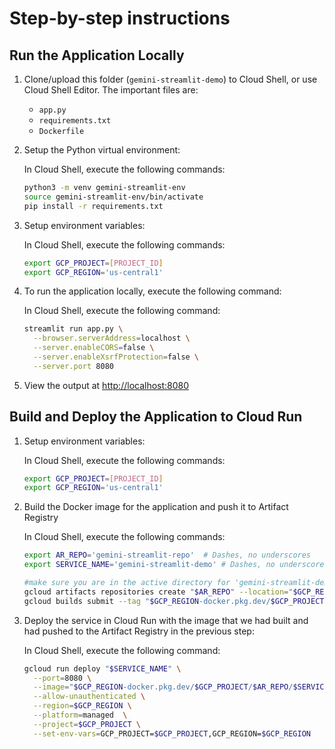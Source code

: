 # Step-by-step instructions
## Run the Application Locally
1. Clone/upload this folder (`gemini-streamlit-demo`) to Cloud Shell, or use Cloud Shell Editor. The important files are:
    - `app.py`
    - `requirements.txt`
    - `Dockerfile`

2. Setup the Python virtual environment:

    In Cloud Shell, execute the following commands:

    ```bash
    python3 -m venv gemini-streamlit-env
    source gemini-streamlit-env/bin/activate
    pip install -r requirements.txt
    ```
3.  Setup environment variables:

    In Cloud Shell, execute the following commands:

    ```bash
    export GCP_PROJECT=[PROJECT_ID]
    export GCP_REGION='us-central1'
    ```

3.  To run the application locally, execute the following command:

    In Cloud Shell, execute the following command:

    ```bash
    streamlit run app.py \
      --browser.serverAddress=localhost \
      --server.enableCORS=false \
      --server.enableXsrfProtection=false \
      --server.port 8080
    ```
4. View the output at [http://localhost:8080](http://localhost:8080)


## Build and Deploy the Application to Cloud Run

1. Setup environment variables:

    In Cloud Shell, execute the following commands:

    ```bash
    export GCP_PROJECT=[PROJECT_ID]
    export GCP_REGION='us-central1'
    ```

2. Build the Docker image for the application and push it to Artifact Registry

    In Cloud Shell, execute the following commands:

    ```bash
    export AR_REPO='gemini-streamlit-repo'  # Dashes, no underscores
    export SERVICE_NAME='gemini-streamlit-demo' # Dashes, no underscores

    #make sure you are in the active directory for 'gemini-streamlit-demo'
    gcloud artifacts repositories create "$AR_REPO" --location="$GCP_REGION" --repository-format=Docker
    gcloud builds submit --tag "$GCP_REGION-docker.pkg.dev/$GCP_PROJECT/$AR_REPO/$SERVICE_NAME"
    ```
3.  Deploy the service in Cloud Run with the image that we
    had built and had pushed to the Artifact Registry in the previous step:

    In Cloud Shell, execute the following command:

    ```bash
    gcloud run deploy "$SERVICE_NAME" \
      --port=8080 \
      --image="$GCP_REGION-docker.pkg.dev/$GCP_PROJECT/$AR_REPO/$SERVICE_NAME" \
      --allow-unauthenticated \
      --region=$GCP_REGION \
      --platform=managed  \
      --project=$GCP_PROJECT \
      --set-env-vars=GCP_PROJECT=$GCP_PROJECT,GCP_REGION=$GCP_REGION
    ```
